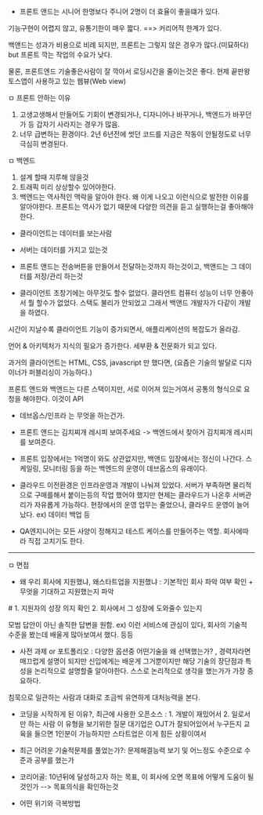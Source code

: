 - 프론트 앤드는 시니어 한명보다 주니어 2명이 더 효율이 좋을떄가 있다.

기능구현이 어렵지 않고, 유통기한이 매우 짧다. ==> 커리어적 한계가 있다.

백앤드는 성과가 비용으로 비례 되지만, 프론트는 그렇지 않은 경우가 많다.(미묘하다) but 프론트 깍는 작업의 수요가 낮다.

물론, 프론트엔드 기술좋은사람이 잘 깍아서 로딩시간을 줄이는것은 좋다. 현제 끝판왕 토스앱이 사용하고 있는 웹뷰(Web view)

ㅁ 프론트 안하는 이유

1. 고생고생해서 만들어도 기회이 변경되거나, 디자니어나 바꾸거나, 백엔드가 바꾸던가 등 갑자기 사라지는 경우가 많음.
2. 너무 급변하는 환경이다. 2년 6년전에 썻던 코드를 지금은 작동이 안될정도로 너무 극심히 변경된다.

ㅁ 백엔드
1. 설계 할때 지루해 않을것
2. 트래픽 미리 상상할수 있어야한다.
3. 백앤드는 역사적인 맥락을 알아야 한다. 왜 이게 나오고 이런식으로 발전한 이유를 알아야한다. 프론트는 역사가 없기 때문에 다양한 의견을 듣고 실행하는걸 좋아해야한다.

- 클라이언트는 데이터를 보는사람
- 서버는 데이터를 가지고 있는것

- 프론트 앤드는 전송버튼을 만들어서 전달하는것까지 하는것이고, 백앤드는 그 데이터를 저장/관리 하는것

- 클라이언트 초창기에는 아무것도 할수 없었다. 클라언트 컴퓨터 성능이 너무 안좋아서 뭘 할수가 없었다. 스택도 불리가 안되었고 그래서 백앤드 개발자가 다같이 개발을 하였다.

시간이 지날수록 클라이언트 기능이 증가되면서, 애플리케이션의 복잡도가 올라감.

언어 & 아키텍처가 지식의 필요가 증가한다. 세부환 & 전문화가 되고 있다.

과거의 클라이언트는 HTML, CSS, javascript 만 했다면, (요즘은 기술의 발달로 디자이너가 퍼블리싱이 가능하다.)


프론트 앤드와 백앤드는 다른 스택이지만, 서로 이어져 있는거여서 공통의 형식으로 요청을 해야한다. 이것이 API

- 데브옵스/인프라 는 무엇을 하는건가.
- 프론트 앤드는 김치찌개 레시피 보여주세요 -> 백엔드에서 찾아거 김치찌개 레시피를 보여준다.
- 프론트 입장에서는 1억명이 와도 상관없지만, 백앤드 입장에서는 정신이 나간다. 스케일링, 모니터링 등을 하는 백엔드의 운영이 데브옵스의 유래이다.
- 클라우드 이전환경은 인프라운영과 개발이 나눠져 있었다. 서버가 부족하면 물리적으로 구매를해서 붙이는등의 작업 했어야 했지만 현제는 클라우드가 나온후 서버관리가 자유롭게 가능하다.  현장에서의 운영 업무는 줄었으나, 클라우드 운영이 늘어났다. ex) 데이터 백업 등

- QA엔지니어는 모든 사양이 정해지고 테스트 케이스를 만들어주는 역할. 회사에따라 직접 고치기도 한다.

-----------------------------------------
ㅁ 면접

- 왜 우리 회사에 지원했냐, 왜스타트업을 지원했냐 : 기본적인 회사 파악 여부 확인 + 무엇을 기대하고 지원했는지 파악

\# 1. 지원자의 성장 의지 확인  2. 회사에서 그 성장에 도와줄수 있는지


모범 답안이 아닌 솔직한 답변을 원함. ex) 이런 서비스에 관심이 있다, 회사의 기술적 수준을 봤는데 배울게 많아보여서 했다. 등등

- 사전 과제 or 포트폴리오 : 다양한 옵션중 어떤기술을 왜 선택했는가? , 경력자라면 매끄럽게 설명이 되지만 신입에게는 배운게 그거뿐이지만 해당 기술의 장단점과 특성을 논리적으로 설명할줄 알아야한다. 스스로 논리적으로 생각을 했는가가 가장 중요하다.

침묵으로 일관하는 사람과 대화로 조금씩 유연하게 대처능력을 본다.

- 코딩을 시작하게 된 이유?, 최근에 사용한 오픈소스 : 1. 개발이 재밌어서 2. 일로서만 하는 사람 이 유형을 보기위한 질문 대기업은 OJT가 잘되어있어서 누구든지 교육을 들으면 1인분이 가능하지만 스타트업은 이게 힘든 상황이여서

- 최근 어려운 기술적문제를 풀었는가?: 문제해결능력 보기 및 어느정도 수준으로 수준과 공부를 했는가

- 코리어골: 10년뒤에 달성하고자 하는 목표, 이 회사에 오면 목표에 어떻게 도움이 될것인가 --> 목표의식을 확인하는것

- 어떤 위기와 극복방법